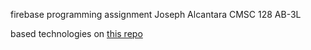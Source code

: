 firebase programming assignment
Joseph Alcantara
CMSC 128 AB-3L

based technologies on [this repo](https://github.com/matthewmarcos94/cmsc128-ay2015-16-assign003-firebase)
